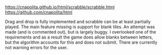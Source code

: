 https://cnapolita.github.io/html/scrabble/scrabble.html
https://github.com/cnapolita/html

Drag and drop is fully implemented and scrabble can be at least partially played.
The main feature missing is support for blank tiles. An attempt was made (and is commented out), but is largely buggy.
I overlooked one of the requirements and as a result the game does allow blanks between letters, but the algorithm accounts for this and does not submit.
There are currently not warning errors for the user.